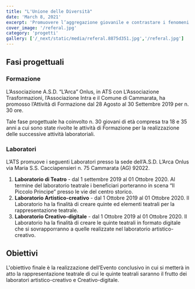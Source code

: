 ```yaml
---
title: "L'Unione delle Diversità"
date: 'March 8, 2021'
excerpt: 'Promuovere l’aggregazione giovanile e contrastare i fenomeni di marginalità e isolamento sociale.'
cover_image: '/referal.jpg'
category: 'progetti'
gallery: ['/_next/static/media/referal.8875d351.jpg','/referal.jpg']
---
```


##  Fasi progettuali

### Formazione

L’Associazione A.S.D. “L’Arca” Onlus, in ATS con L’Associazione Trasformazioni, l’Associazione Intra e il Comune di Cammarata, ha promosso l’Attività di Formazione dal 28 Agosto al 30 Settembre 2019 per n. 30 ore.

Tale fase progettuale ha coinvolto n. 30 giovani di età compresa tra 18 e 35 anni a cui sono state rivolte le attività di Formazione per la realizzazione delle successive attività laboratoriali.

### Laboratori
L’ATS promuove i seguenti Laboratori presso la sede dell’A.S.D. L’Arca Onlus via Maria S.S. Cacciapensieri n. 75 Cammarata (AG) 92022.

1. **Laboratorio di Teatro** - dal 1 settembre 2019 al 01 Ottobre 2020. Al termine del laboratorio teatrale i beneficiari porteranno in scena “Il Piccolo Principe” presso le vie del centro storico.
2. **Laboratorio Artistico-creativo** - dal 1 Ottobre 2019 al 01 Ottobre 2020. Il Laboratorio ha la finalità di creare quinte ed elementi teatrali per la rappresentazione teatrale.
3. **Laboratorio Creativo-digitale** - dal 1 Ottobre 2019 al 01 Ottobre 2020. Il Laboratorio ha la finalità di creare le quinte teatrali in formato digitale che si sovrapporranno a quelle realizzate nel laboratorio artistico-creativo.

## Obiettivi
L'obiettivo finale è la realizzazione dell’Evento conclusivo in cui si metterà in atto la rappresentazione teatrale di cui le quinte teatrali saranno il frutto dei laboratori artistico-creativo e Creativo-digitale.
